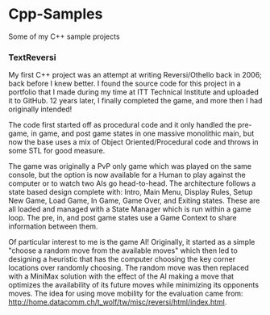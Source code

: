 # Cpp-Samples
Some of my C++ sample projects

### TextReversi
My first C++ project was an attempt at writing Reversi/Othello back in 2006; back before I knew better.  I found the source code for this project in a portfolio that I made during my time at ITT Technical Institute and uploaded it to GitHub. 12 years later, I finally completed the game, and more then I had originally intended!

The code first started off as procedural code and it only handled the pre-game, in game, and post game states in one massive monolithic main, but now the base uses a mix of Object Oriented/Procedural code and throws in some STL for good measure.  

The game was originally a PvP only game which was played on the same console, but the option is now available for a Human to play against the computer or to watch two AIs go head-to-head.  The architecture follows a state based design complete with: Intro, Main Menu, Display Rules, Setup New Game, Load Game, In Game, Game Over, and Exiting states.  These are all loaded and managed with a State Manager which is run within a game loop.  The pre, in, and post game states use a Game Context to share information between them.

Of particular interest to me is the game AI! Originally, it started as a simple "choose a random move from the available moves" which then led to designing a heuristic that has the computer choosing the key corner locations over randomly choosing.  The random move was then replaced with a MiniMax solution with the effect of the AI making a move that optimizes the availability of its future moves while minimizing its opponents moves.  The idea for using move mobility for the evaluation came from: http://home.datacomm.ch/t_wolf/tw/misc/reversi/html/index.html.
